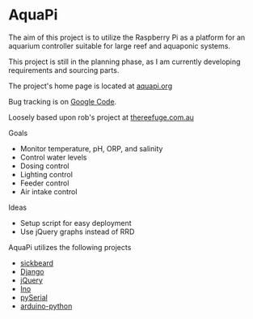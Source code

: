 AquaPi
======

The aim of this project is to utilize the Raspberry Pi as
a platform for an aquarium controller suitable for large
reef and aquaponic systems.

This project is still in the planning phase, as I am currently
developing requirements and sourcing parts.

The project's home page is located at [aquapi.org][aquapi.org]

Bug tracking is on [Google Code][googleissues].

Loosely based upon rob's project at [thereefuge.com.au][reefuge]

Goals
  * Monitor temperature, pH, ORP, and salinity
  * Control water levels
  * Dosing control
  * Lighting control
  * Feeder control
  * Air intake control

Ideas
  * Setup script for easy deployment
  * Use jQuery graphs instead of RRD

AquaPi utilizes the following projects
  * [sickbeard][sickbeard]
  * [Django][django]
  * [jQuery][jquery]
  * [Ino][inotool]
  * [pySerial][pyserial]
  * [arduino-python][arduinoapi]

[aquapi.org]: http://aquapi.org
[reefuge]: http://www.thereefuge.com.au/threads/raspberry-pi-tank-monitor-project.3475
[sickbeard]: http://sickbeard.com
[django]: http://www.djangoproject.com
[inotool]: http://inotool.org
[jquery]: http://jquery.com
[pyserial]: http://pyserial.sourceforge.net/
[arduinoapi]: https://github.com/thearn/Python-Arduino-Command-API
[buildarduino]: http://playground.arduino.cc/BuildArduino/Py
[googleissues]: http://code.google.com/p/aquapi/issues/list
[googlenewissue]: http://code.google.com/p/aquapi/issues/entry

